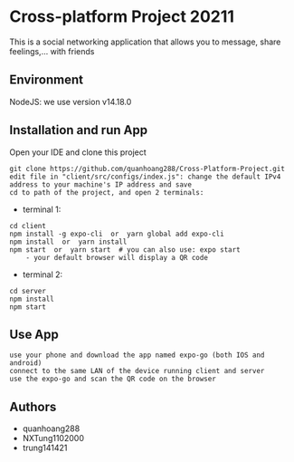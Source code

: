 # Cross-platform Project 20211

This is a social networking application that allows you to message, share feelings,... with friends

## Environment

NodeJS: we use version v14.18.0

## Installation and run App

Open your IDE and clone this project

```
git clone https://github.com/quanhoang288/Cross-Platform-Project.git
edit file in "client/src/configs/index.js": change the default IPv4 address to your machine's IP address and save
cd to path of the project, and open 2 terminals:
```

- terminal 1:

```
cd client
npm install -g expo-cli  or  yarn global add expo-cli
npm install  or  yarn install
npm start  or  yarn start  # you can also use: expo start
    - your default browser will display a QR code
```

- terminal 2:

```
cd server
npm install
npm start
```

## Use App

```
use your phone and download the app named expo-go (both IOS and android)
connect to the same LAN of the device running client and server
use the expo-go and scan the QR code on the browser
```

## Authors

- quanhoang288
- NXTung1102000
- trung141421
